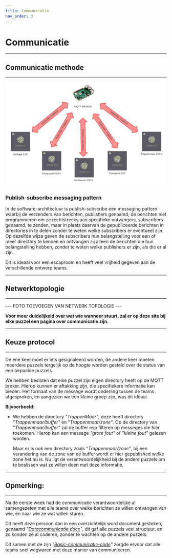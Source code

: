 ```yaml
---
title: Communicatie
nav_order: 3
---
```


# Communicatie

---
## Communicatie methode
---

![](MQTT_broker.svg)

### Publish-subscribe messaging pattern
In de software-architectuur is publish-subscribe een  messaging pattern waarbij de verzenders van berichten, publishers genaamd, de berichten niet programmeren om ze rechtstreeks aan specifieke ontvangers, subscribers genaamd, te zenden, maar in plaats daarvan de gepubliceerde berichten in directories in te delen zonder te weten welke subscribers er eventueel zijn. Op dezelfde wijze geven de subscribers hun belangstelling voor een of meer directory te kennen en ontvangen zij alleen de berichten die hun belangstelling hebben, zonder te weten welke publishers er zijn, als die er al zijn.

Dit is ideaal voor een escaproom en heeft veel vrijheid gegeven aan de verschillende ontwerp teams.

---
## Netwerktopologie
---

--- FOTO TOEVOEGEN VAN NETWERK TOPOLOGIE ---

**Voor meer duidelijkeid over wat wie wanneer stuurt, zal er op deze site bij elke puzzel een pagina over communicatie zijn.**

---
## Keuze protocol
---

De éné keer moet er iets gesignaleerd worden, de andere keer moeten meerdere puzzels tergelijk op de hoogte worden gesteld over de status van een bepaalde puzzels.

We hebben besloten dat elke puzzel zijn eigen directory heeft op de MQTT broker. Hierop kunnen er aftakking zijn, die specifiekere informatie kan bieden. Het formaat van de message wordt onderling tussen de teams afgesproken, en aangezien we een kleine groep zijn, was dit ideaal.

**Bijvoorbeeld:**
* We hebben de directory *"TrappenMaar"*, deze heeft directory "*Trappenmaar/buffer"* en "*Trappenmaar/zone"*. Op de directory van "*Trappenmaar/buffer"* zal de buffer esp filteren op messeges die hier toekomen. Hierop kan een message *"grote fout"* of *"kleine fout"* gelezen worden.  

    Maar er is ook een directory zoals "*Trappenmaar/zone"*, bij een verandering van de zone van de buffer wordt er hier gepublished welke zone het nu is. Nu ligt de verantwoordelijkheid bij de andere puzzels om te beslissen wat ze willen doen met deze informatie.


---
## Opmerking:
--- 
Na de eerste week had de communicatie verantwoordelijke al samengezeten met alle teams over welke berichten ze willen ontvangen van wie, en naar wie ze wat willen sturen. 

Dit heeft deze persoon dan in een overzichtelijk word document gestoken, genaamd *"[Datacommunicatie.docx](https://github.com/PLAN-IT-B/BachelorProefCommunicatieEnEinde/blob/main/Documentatie%20communicatie/Datacommunicatie.docx)"*, dit gaf alle puzzels veel structuur, en zo konden ze al coderen, zonder te wachten op de andere puzzels. 

Dit samen met de zijn *"[Basic-communicatie-code](https://github.com/PLAN-IT-B/BachelorProefCommunicatieEnEinde/tree/main/Documentatie%20communicatie/Basic-communicatie-code)"* zorgde ervoor dat alle teams snel wegwaren met deze manier van communiceren.